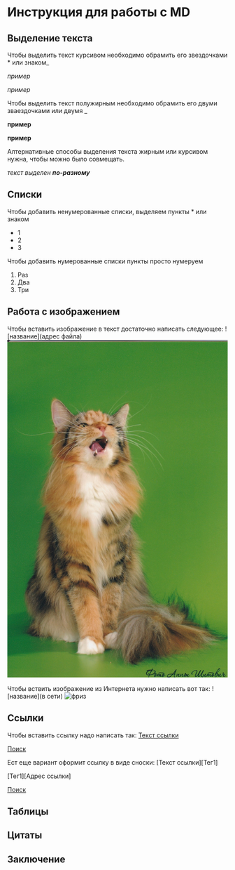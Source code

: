 # Инструкция для работы с MD
## Выделение текста
Чтобы выделить текст курсивом необходимо обрамить его звездочками * или знаком_

_пример_

*пример*

Чтобы выделить текст полужирным необходимо обрамить его двуми зваездочками или двумя _

__пример__

 **пример**

Алтернативные способы выделения текста жирным или курсивом нужна, чтобы можно было совмещать. 

_текст выделен **по-разному**_


## Списки

Чтобы добавить ненумерованные списки, выделяем пункты * или знаком 

* 1
* 2
* 3

Чтобы добавить нумерованные списки пункты просто нумеруем
1. Раз
2. Два
3. Три


## Работа с изображением

Чтобы вставить изображение в текст достаточно написать следующее: ![название](адрес файла) ![кошка](IMG_20150227_0002.jpg)

Чтобы вствить изображение из Интернета нужно написать вот так: ![название](в сети) ![фриз](https://fermeragronom.ru/wp-content/uploads/2021/07/foto-loshadej-85.jpg)


## Ссылки

Чтобы вставить ссылку надо написать так: [Текст ссылки](адрес "Описание")

[Поиск](https://www.google.com)

Ест еще вариант оформит ссылку в виде сноски: [Текст ссылки][Тег1] 

[Тег1][Адрес ссылки]

[Поиск][1]

[1]:[https://www.google.com]

## Таблицы
## Цитаты
## Заключение
